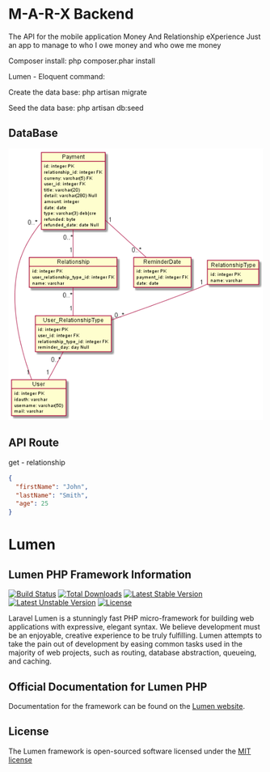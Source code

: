 # M-A-R-X Backend

The API for the mobile application Money And Relationship eXperience
Just an app to manage to who I owe money and who owe me money

Composer install: php composer.phar install

Lumen - Eloquent command:

Create the data base: php artisan migrate

Seed the data base: php artisan db:seed


## DataBase

![alt UML](https://raw.githubusercontent.com/kingdomflo/M-A-R-X_Backend/master/out/plantUml/class/class.png)


## API Route

get - relationship 

```json
{
  "firstName": "John",
  "lastName": "Smith",
  "age": 25
}
```  



# Lumen

## Lumen PHP Framework Information

[![Build Status](https://travis-ci.org/laravel/lumen-framework.svg)](https://travis-ci.org/laravel/lumen-framework)
[![Total Downloads](https://poser.pugx.org/laravel/lumen-framework/d/total.svg)](https://packagist.org/packages/laravel/lumen-framework)
[![Latest Stable Version](https://poser.pugx.org/laravel/lumen-framework/v/stable.svg)](https://packagist.org/packages/laravel/lumen-framework)
[![Latest Unstable Version](https://poser.pugx.org/laravel/lumen-framework/v/unstable.svg)](https://packagist.org/packages/laravel/lumen-framework)
[![License](https://poser.pugx.org/laravel/lumen-framework/license.svg)](https://packagist.org/packages/laravel/lumen-framework)

Laravel Lumen is a stunningly fast PHP micro-framework for building web applications with expressive, elegant syntax. We believe development must be an enjoyable, creative experience to be truly fulfilling. Lumen attempts to take the pain out of development by easing common tasks used in the majority of web projects, such as routing, database abstraction, queueing, and caching.

## Official Documentation for Lumen PHP

Documentation for the framework can be found on the [Lumen website](http://lumen.laravel.com/docs).

## License

The Lumen framework is open-sourced software licensed under the [MIT license](http://opensource.org/licenses/MIT)
